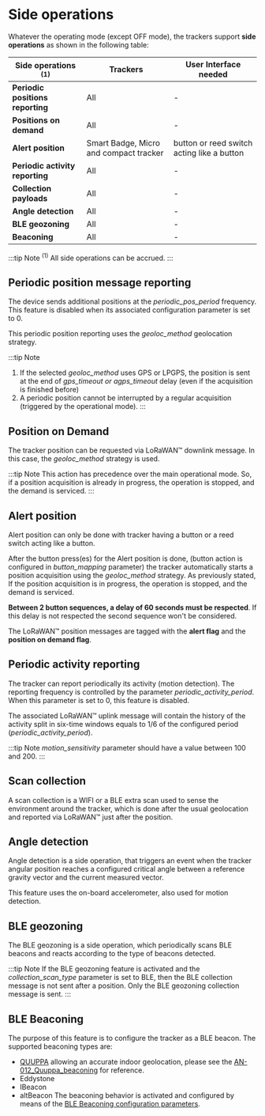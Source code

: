 # Side operations

Whatever the operating mode (except OFF mode), the trackers support **side operations** as shown in the following table:

|Side operations <sup>(1)</sup>    |Trackers|User Interface needed|
|----------------------|-----------------|-------------------------|
|**Periodic positions reporting**  |All              |          -              |
|**Positions on demand**           |All              |          -              |
|**Alert position**                |Smart Badge, Micro and compact tracker     |button or reed switch acting like a button|
|**Periodic activity reporting**   |All              |          -              |
|**Collection payloads**           |All              |          -              |
|**Angle detection**               |All              |          -              |
|**BLE geozoning**                 |All              |          -              |
|**Beaconing**                     |All              |          -              |


:::tip Note
<sup>(1)</sup> All side operations can be accrued.
:::

## Periodic position message reporting

The device sends additional positions at the *periodic_pos_period* frequency. This feature is disabled when its associated configuration parameter is set to 0.

This periodic position reporting uses the *geoloc_method* geolocation strategy.

:::tip Note
1.  If the selected *geoloc_method* uses GPS or LPGPS, the position is sent at the end of *gps_timeout or agps_timeout* delay (even if the acquisition is finished before)
2.  A periodic position cannot be interrupted by a regular acquisition (triggered by the operational mode).
:::

## Position on Demand

The tracker position can be requested via LoRaWAN™ downlink message. In this case, the *geoloc_method* strategy is used.

:::tip Note
This action has precedence over the main operational mode. So, if a position acquisition is already in progress, the operation is stopped, and the demand is serviced.
:::

## Alert position

Alert position can only be done with tracker having a button or a reed switch acting like a button.

After the button press(es) for the Alert position is done, (button action is configured in *button_mapping* parameter) the tracker automatically starts a position acquisition using the *geoloc_method* strategy. As previously stated, If the position acquisition is in progress, the operation is stopped, and the demand is serviced.

**Between 2 button sequences, a delay of 60 seconds must be respected**. If this delay is not respected the second sequence won't be considered.

The LoRaWAN™ position messages are tagged with the **alert flag** and the **position on demand flag**.

## Periodic activity reporting

The tracker can report periodically its activity (motion detection). The reporting frequency is controlled by the parameter
*periodic_activity_period*. When this parameter is set to 0, this feature is disabled.

The associated LoRaWAN™ uplink message will contain the history of the activity split in six-time windows equals to 1/6 of the configured period (*periodic_activity_period*).

:::tip Note
*motion_sensitivity* parameter should have a value between 100 and 200.
:::

## Scan collection

A scan collection is a WIFI or a BLE extra scan used to sense the environment around the tracker, which is done after the usual geolocation and reported via LoRaWAN™ just after the position.

## Angle detection

Angle detection is a side operation, that triggers an event when the tracker angular position reaches a configured critical angle between a reference gravity vector and the current measured vector.

This feature uses the on-board accelerometer, also used for motion detection.

## BLE geozoning

The BLE geozoning is a side operation, which periodically scans BLE beacons and reacts according to the type of beacons detected.

:::tip Note
If the BLE geozoning feature is activated and the *collection_scan_type* parameter is set to BLE, then the BLE collection message is not sent after a position. Only the BLE geozoning collection message is sent.
:::

## BLE Beaconing

The purpose of this feature is to configure the tracker as a BLE beacon. The supported beaconing types are:
-   [QUUPPA](https://www.quuppa.com/) allowing an accurate indoor geolocation, please see the [AN-012_Quuppa_beaconing](../../../../documentation-library/AbeewayTrackers_R.md#application-notes) for reference.
-   Eddystone
-   IBeacon
-   altBeacon
The beaconing behavior is activated and configured by means of the [BLE Beaconing configuration parameters](../../Parameters-default-configuration/firmware-parameters.md#ble-beaconing-parameters).
